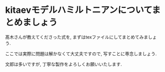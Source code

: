 # kitaevモデルハミルトニアンについてまとめましょう

髙木さんが教えてくださった式を, まずはtexファイルにしてまとめてみましょう.

ここでは実際に問題は解かなくて大丈夫ですので, 写すことに専念しましょう.

文郎は多いですが, 丁寧な製作をよろしくお願いいたします.
